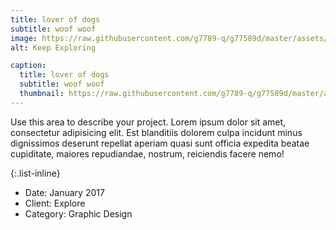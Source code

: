 ```yaml
---
title: lover of dogs
subtitle: woof woof
image: https://raw.githubusercontent.com/g7789-q/g77589d/master/assets/img/dogs.jpg
alt: Keep Exploring

caption:
  title: lover of dogs
  subtitle: woof woof
  thumbnail: https://raw.githubusercontent.com/g7789-q/g77589d/master/assets/img/dogs-thumb.jpg
---
```

Use this area to describe your project. Lorem ipsum dolor sit amet, consectetur adipisicing elit. Est blanditiis dolorem culpa incidunt minus dignissimos deserunt repellat aperiam quasi sunt officia expedita beatae cupiditate, maiores repudiandae, nostrum, reiciendis facere nemo!

{:.list-inline}
- Date: January 2017
- Client: Explore
- Category: Graphic Design

